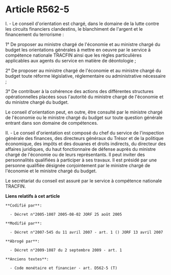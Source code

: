 # Article R562-5

I. - Le conseil d'orientation est chargé, dans le domaine de la lutte contre les circuits financiers clandestins, le
blanchiment de l'argent et le financement du terrorisme :

1° De proposer au ministre chargé de l'économie et au ministre chargé du budget les orientations générales à mettre en oeuvre
par le service à compétence nationale TRACFIN ainsi que les règles particulières applicables aux agents du service en matière
de déontologie ;

2° De proposer au ministre chargé de l'économie et au ministre chargé du budget toute réforme législative, réglementaire ou
administrative nécessaire ;

3° De contribuer à la cohérence des actions des différentes structures opérationnelles placées sous l'autorité du ministre
chargé de l'économie et du ministre chargé du budget.

Le conseil d'orientation peut, en outre, être consulté par le ministre chargé de l'économie ou le ministre chargé du budget
sur toute question générale entrant dans son domaine de compétences.

II. - Le conseil d'orientation est composé du chef du service de l'inspection générale des finances, des directeurs généraux
du Trésor et de la politique économique, des impôts et des douanes et droits indirects, du directeur des affaires juridiques,
du haut fonctionnaire de défense auprès du ministre chargé de l'économie ou de leurs représentants. Il peut inviter des
personnalités qualifiées à participer à ses travaux. Il est présidé par une personne qualifiée désignée conjointement par le
ministre chargé de l'économie et le ministre chargé du budget.

Le secrétariat du conseil est assuré par le service à compétence nationale TRACFIN.

**Liens relatifs à cet article**

	**Codifié par**:

	  - Décret n°2005-1007 2005-08-02 JORF 25 août 2005

	**Modifié par**:

	  - Décret n°2007-545 du 11 avril 2007 - art. 1 () JORF 13 avril 2007

	**Abrogé par**:

	  - Décret n°2009-1087 du 2 septembre 2009 - art. 1

	**Anciens textes**:

	  - Code monétaire et financier - art. D562-5 (T)
